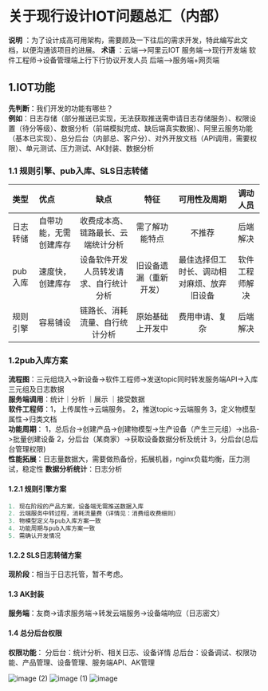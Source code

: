 # 关于现行设计IOT问题总汇（内部）

**说明** ：为了设计成高可用架构，需要顾及一下往后的需求开发，特此编写此文档，以便沟通该项目的进展。
**术语** ：云端—>阿里云IOT    服务端—>现行开发端   软件工程师->设备管理端上行下行协议开发人员    后端—>服务端+网页端

## 1.IOT功能

**先判断**：我们开发的功能有哪些？
<br/>
**例如**：日志存储（部分推送已实现，无法获取推送需申请日志存储服务）、权限设置（待分等级）、数据分析（前端模拟完成、缺后端真实数据）、阿里云服务功能（基本已实现）、总分后台（内部总、客户分）、对外开放文档（API调用，需要权限）、单元测试、压力测试、AK封装、数据分析
<br/>

### 1.1 规则引擎、pub入库、SLS日志转储

|类型| 优点 |  缺点|  特征|可用性及周期|  调动人员|
| :--------  | :-----  | :----:  | :----:  | :----:  | :----:  |
|日志转储 | 自带功能，无需创建库存 |收费成本高、链路最长、云端统计分析|需了解功能特点|不推荐|后端解决|明文传参加密、缓存|
|pub入库 | 速度快，创建库存 |设备软件开发人员转发请求、自行统计分析|旧设备遗漏（重新开发）|最佳选择但工时长、调动相对麻烦、放弃旧设备|软件工程师解决|
|规则引擎 | 容易铺设 |链路长、消耗流量、自行统计分析|原始基础上开发中|费用申请、复杂|后端解决|

### 1.2pub入库方案

**流程图**：三元组烧入->新设备->软件工程师->发送topic同时转发服务端API->入库三元组及日志数据
<br/>
**服务端调用**：统计｜分析 ｜展示 ｜接受数据
<br/>
**软件工程师**：1，上传属性->云端服务。 2，推送topic->云端服务  3，定义物模型属性->归类文档
<br/>
**功能周期**：
1，总后台->创建产品->创建物模型->生产设备（产生三元组）->出品->批量创建设备
2，分后台（某商家）->获取设备数据分析及统计
3，分后台(总后台管理权限)
<br/>
**性能拓展**：日志量数据大，需要做热备份，拓展机器，nginx负载均衡，压力测试，稳定性
**数据分析统计**：日志分析

#### 1.2.1 规则引擎方案

```js
1. 现在阶段的产品方案，设备端无需推送数据入库
2. 云端服务中转过程，消耗流量费（详情见：消费组收费细则）
3. 物模型定义与pub入库方案一致
4. 功能周期与pub入库方案一致
5. 需确认开发情况
```

#### 1.2.2 SLS日志转储方案

**现阶段**：相当于日志托管，暂不考虑。

#### 1.3  AK封装

**服务端**：友商->请求服务端->转发云端服务->设备端响应（日志密文）
<br/>

#### 1.4  总分后台权限

**权限功能**：
分后台：统计分析、相关日志、设备详情
总后台：设备调试、权限功能、产品管理、设备管理、服务端API、AK管理
<br/>



![image (2)](https://user-images.githubusercontent.com/30063579/121323228-3b9b7380-c942-11eb-86e6-8f933a61a819.png)
![image (1)](https://user-images.githubusercontent.com/30063579/121323238-3dfdcd80-c942-11eb-87f1-e2b04e2265b0.png)
![image](https://user-images.githubusercontent.com/30063579/121323246-40602780-c942-11eb-98f4-a680259f19eb.png)
